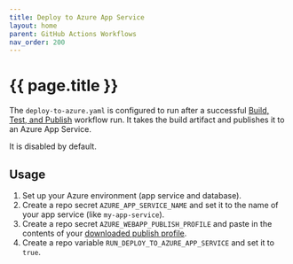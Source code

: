 ```yaml
---
title: Deploy to Azure App Service
layout: home
parent: GitHub Actions Workflows
nav_order: 200
---
```


# {{ page.title }}

The `deploy-to-azure.yaml` is configured to run after a successful [Build, Test, and Publish](./build-test-publish) workflow run.
It takes the build artifact and publishes it to an Azure App Service.

It is disabled by default.

## Usage

1. Set up your Azure environment (app service and database).
2. Create a repo secret `AZURE_APP_SERVICE_NAME` and set it to the name of your app service (like `my-app-service`).
3. Create a repo secret `AZURE_WEBAPP_PUBLISH_PROFILE` and paste in the contents of your
  [downloaded publish profile](https://learn.microsoft.com/en-us/visualstudio/azure/how-to-get-publish-profile-from-azure-app-service).
4. Create a repo variable `RUN_DEPLOY_TO_AZURE_APP_SERVICE` and set it to `true`.
